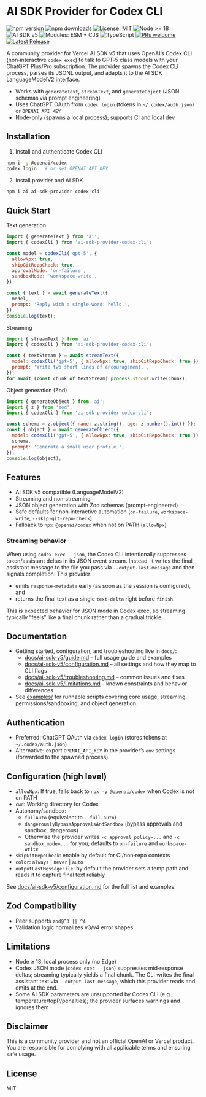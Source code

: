 # AI SDK Provider for Codex CLI

<p align="left">
  <a href="https://www.npmjs.com/package/ai-sdk-provider-codex-cli">
    <img alt="npm version" src="https://img.shields.io/npm/v/ai-sdk-provider-codex-cli.svg" />
  </a>
  <a href="https://www.npmjs.com/package/ai-sdk-provider-codex-cli">
    <img alt="npm downloads" src="https://img.shields.io/npm/dm/ai-sdk-provider-codex-cli.svg" />
  </a>
  <a href="https://github.com/ben-vargas/ai-sdk-provider-codex-cli/blob/main/LICENSE">
    <img alt="License: MIT" src="https://img.shields.io/badge/license-MIT-blue.svg" />
  </a>
  <img alt="Node >= 18" src="https://img.shields.io/badge/node-%3E%3D18-43853d?logo=node.js&logoColor=white" />
  <img alt="AI SDK v5" src="https://img.shields.io/badge/AI%20SDK-v5-000?logo=vercel&logoColor=white" />
  <img alt="Modules: ESM + CJS" src="https://img.shields.io/badge/modules-ESM%20%2B%20CJS-3178c6" />
  <img alt="TypeScript" src="https://img.shields.io/badge/TypeScript-blue?logo=typescript" />
  <a href="https://github.com/ben-vargas/ai-sdk-provider-codex-cli/issues">
    <img alt="PRs welcome" src="https://img.shields.io/badge/PRs-welcome-brightgreen.svg" />
  </a>
  <a href="https://github.com/ben-vargas/ai-sdk-provider-codex-cli/releases/tag/v0.1.0">
    <img alt="Latest Release" src="https://img.shields.io/badge/release-v0.1.0-6f42c1" />
  </a>
  
</p>

A community provider for Vercel AI SDK v5 that uses OpenAI’s Codex CLI (non‑interactive `codex exec`) to talk to GPT‑5 class models with your ChatGPT Plus/Pro subscription. The provider spawns the Codex CLI process, parses its JSONL output, and adapts it to the AI SDK LanguageModelV2 interface.

- Works with `generateText`, `streamText`, and `generateObject` (JSON schemas via prompt engineering)
- Uses ChatGPT OAuth from `codex login` (tokens in `~/.codex/auth.json`) or `OPENAI_API_KEY`
- Node-only (spawns a local process); supports CI and local dev

## Installation

1. Install and authenticate Codex CLI

```bash
npm i -g @openai/codex
codex login   # or set OPENAI_API_KEY
```

2. Install provider and AI SDK

```bash
npm i ai ai-sdk-provider-codex-cli
```

## Quick Start

Text generation

```js
import { generateText } from 'ai';
import { codexCli } from 'ai-sdk-provider-codex-cli';

const model = codexCli('gpt-5', {
  allowNpx: true,
  skipGitRepoCheck: true,
  approvalMode: 'on-failure',
  sandboxMode: 'workspace-write',
});

const { text } = await generateText({
  model,
  prompt: 'Reply with a single word: hello.',
});
console.log(text);
```

Streaming

```js
import { streamText } from 'ai';
import { codexCli } from 'ai-sdk-provider-codex-cli';

const { textStream } = await streamText({
  model: codexCli('gpt-5', { allowNpx: true, skipGitRepoCheck: true }),
  prompt: 'Write two short lines of encouragement.',
});
for await (const chunk of textStream) process.stdout.write(chunk);
```

Object generation (Zod)

```js
import { generateObject } from 'ai';
import { z } from 'zod';
import { codexCli } from 'ai-sdk-provider-codex-cli';

const schema = z.object({ name: z.string(), age: z.number().int() });
const { object } = await generateObject({
  model: codexCli('gpt-5', { allowNpx: true, skipGitRepoCheck: true }),
  schema,
  prompt: 'Generate a small user profile.',
});
console.log(object);
```

## Features

- AI SDK v5 compatible (LanguageModelV2)
- Streaming and non‑streaming
- JSON object generation with Zod schemas (prompt‑engineered)
- Safe defaults for non‑interactive automation (`on-failure`, `workspace-write`, `--skip-git-repo-check`)
- Fallback to `npx @openai/codex` when not on PATH (`allowNpx`)

### Streaming behavior

When using `codex exec --json`, the Codex CLI intentionally suppresses token/assistant deltas in its JSON event stream. Instead, it writes the final assistant message to the file you pass via `--output-last-message` and then signals completion. This provider:

- emits `response-metadata` early (as soon as the session is configured), and
- returns the final text as a single `text-delta` right before `finish`.

This is expected behavior for JSON mode in Codex exec, so streaming typically “feels” like a final chunk rather than a gradual trickle.

## Documentation

- Getting started, configuration, and troubleshooting live in `docs/`:
  - [docs/ai-sdk-v5/guide.md](docs/ai-sdk-v5/guide.md) – full usage guide and examples
  - [docs/ai-sdk-v5/configuration.md](docs/ai-sdk-v5/configuration.md) – all settings and how they map to CLI flags
  - [docs/ai-sdk-v5/troubleshooting.md](docs/ai-sdk-v5/troubleshooting.md) – common issues and fixes
  - [docs/ai-sdk-v5/limitations.md](docs/ai-sdk-v5/limitations.md) – known constraints and behavior differences
- See [examples/](examples/) for runnable scripts covering core usage, streaming, permissions/sandboxing, and object generation.

## Authentication

- Preferred: ChatGPT OAuth via `codex login` (stores tokens at `~/.codex/auth.json`)
- Alternative: export `OPENAI_API_KEY` in the provider’s `env` settings (forwarded to the spawned process)

## Configuration (high level)

- `allowNpx`: If true, falls back to `npx -y @openai/codex` when Codex is not on PATH
- `cwd`: Working directory for Codex
- Autonomy/sandbox:
  - `fullAuto` (equivalent to `--full-auto`)
  - `dangerouslyBypassApprovalsAndSandbox` (bypass approvals and sandbox; dangerous)
  - Otherwise the provider writes `-c approval_policy=...` and `-c sandbox_mode=...` for you; defaults to `on-failure` and `workspace-write`
- `skipGitRepoCheck`: enable by default for CI/non‑repo contexts
- `color`: `always` | `never` | `auto`
- `outputLastMessageFile`: by default the provider sets a temp path and reads it to capture final text reliably

See [docs/ai-sdk-v5/configuration.md](docs/ai-sdk-v5/configuration.md) for the full list and examples.

## Zod Compatibility

- Peer supports `zod@^3 || ^4`
- Validation logic normalizes v3/v4 error shapes

## Limitations

- Node ≥ 18, local process only (no Edge)
- Codex JSON mode (`codex exec --json`) suppresses mid‑response deltas; streaming typically yields a final chunk. The CLI writes the final assistant text via `--output-last-message`, which this provider reads and emits at the end.
- Some AI SDK parameters are unsupported by Codex CLI (e.g., temperature/topP/penalties); the provider surfaces warnings and ignores them

## Disclaimer

This is a community provider and not an official OpenAI or Vercel product. You are responsible for complying with all applicable terms and ensuring safe usage.

## License

MIT
